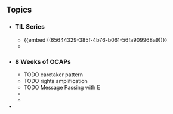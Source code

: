 ## Topics
- ### TIL Series
	- {{embed ((65644329-385f-4b76-b061-56fa909968a9))}}
	-
- ### 8 Weeks of OCAPs
	- TODO caretaker pattern
	- TODO rights amplification
	- TODO Message Passing with E
	-
	-
-
